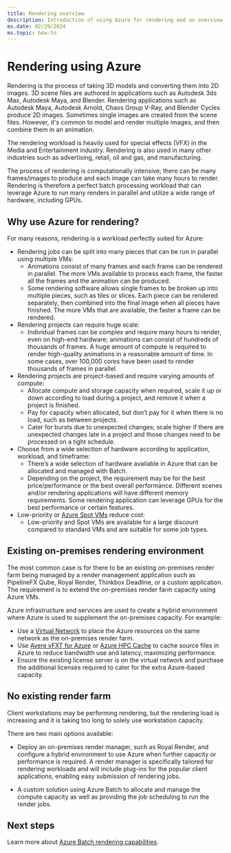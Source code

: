 ```yaml
---
title: Rendering overview
description: Introduction of using Azure for rendering and an overview of Azure Batch rendering capabilities
ms.date: 02/29/2024
ms.topic: how-to
---
```


# Rendering using Azure

Rendering is the process of taking 3D models and converting them into 2D images. 3D scene files are authored in applications such as Autodesk 3ds Max, Autodesk Maya, and Blender.  Rendering applications such as Autodesk Maya, Autodesk Arnold, Chaos Group V-Ray, and Blender Cycles produce 2D images.  Sometimes single images are created from the scene files. However, it's common to model and render multiple images, and then combine them in an animation.

The rendering workload is heavily used for special effects (VFX) in the Media and Entertainment industry. Rendering is also used in many other industries such as advertising, retail, oil and gas, and manufacturing.

The process of rendering is computationally intensive; there can be many frames/images to produce and each image can take many hours to render.  Rendering is therefore a perfect batch processing workload that can leverage Azure to run many renders in parallel and utilize a wide range of hardware, including GPUs.

## Why use Azure for rendering?

For many reasons, rendering is a workload perfectly suited for Azure:

* Rendering jobs can be split into many pieces that can be run in parallel using multiple VMs:
  * Animations consist of many frames and each frame can be rendered in parallel.  The more VMs available to process each frame, the faster all the frames and the animation can be produced.
  * Some rendering software allows single frames to be broken up into multiple pieces, such as tiles or slices.  Each piece can be rendered separately, then combined into the final image when all pieces have finished.  The more VMs that are available, the faster a frame can be rendered.
* Rendering projects can require huge scale:
  * Individual frames can be complex and require many hours to render, even on high-end hardware; animations can consist of hundreds of thousands of frames.  A huge amount of compute is required to render high-quality animations in a reasonable amount of time.  In some cases, over 100,000 cores have been used to render thousands of frames in parallel.
* Rendering projects are project-based and require varying amounts of compute:
  * Allocate compute and storage capacity when required, scale it up or down according to load during a project, and remove it when a project is finished.
  * Pay for capacity when allocated, but don’t pay for it when there is no load, such as between projects.
  * Cater for bursts due to unexpected changes; scale higher if there are unexpected changes late in a project and those changes need to be processed on a tight schedule.
* Choose from a wide selection of hardware according to application, workload, and timeframe:
  * There’s a wide selection of hardware available in Azure that can be allocated and managed with Batch.
  * Depending on the project, the requirement may be for the best price/performance or the best overall performance.  Different scenes and/or rendering applications will have different memory requirements.  Some rendering application can leverage GPUs for the best performance or certain features. 
* Low-priority or [Azure Spot VMs](https://azure.microsoft.com/pricing/spot/) reduce cost:
  * Low-priority and Spot VMs are available for a large discount compared to standard VMs and are suitable for some job types.
  
## Existing on-premises rendering environment

The most common case is for there to be an existing on-premises render farm being managed by a render management application such as PipelineFX Qube, Royal Render, Thinkbox Deadline, or a custom application.  The requirement is to extend the on-premises render farm capacity using Azure VMs.

Azure infrastructure and services are used to create a hybrid environment where Azure is used to supplement the on-premises capacity. For example:

* Use a [Virtual Network](../virtual-network/virtual-networks-overview.md) to place the Azure resources on the same network as the on-premises render farm.
* Use [Avere vFXT for Azure](../avere-vfxt/avere-vfxt-overview.md) or [Azure HPC Cache](../hpc-cache/hpc-cache-overview.md) to cache source files in Azure to reduce bandwidth use and latency, maximizing performance.
* Ensure the existing license server is on the virtual network and purchase the additional licenses required to cater for the extra Azure-based capacity.

## No existing render farm

Client workstations may be performing rendering, but the rendering load is increasing and it is taking too long to solely use workstation capacity.

There are two main options available:

* Deploy an on-premises render manager, such as Royal Render, and configure a hybrid environment to use Azure when further capacity or performance is required. A render manager is specifically tailored for rendering workloads and will include plug-ins for the popular client applications, enabling easy submission of rendering jobs.

* A custom solution using Azure Batch to allocate and manage the compute capacity as well as providing the job scheduling to run the render jobs.

## Next steps

Learn more about [Azure Batch rendering capabilities](batch-rendering-functionality.md).
